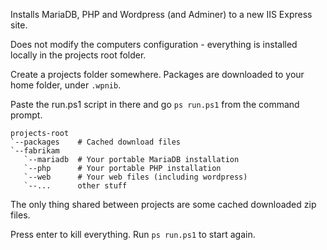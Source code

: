 Installs MariaDB, PHP and Wordpress (and Adminer) to a new IIS Express site.

Does not modify the computers configuration - everything is installed locally in the projects root folder.

Create a projects folder somewhere. Packages are downloaded to your home folder, under `.wpnib`.

Paste the run.ps1 script in there and go `ps run.ps1` from the command prompt.

    projects-root
    `--packages    # Cached download files
    `--fabrikam
       `--mariadb  # Your portable MariaDB installation
       `--php      # Your portable PHP installation
       `--web      # Your web files (including wordpress)
       `--...      other stuff

The only thing shared between projects are some cached downloaded zip files.

Press enter to kill everything. Run `ps run.ps1` to start again.
